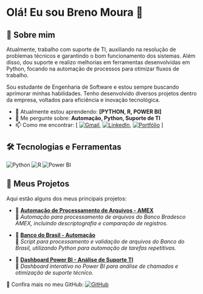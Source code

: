 
# Olá! Eu sou Breno Moura 👋
## 🚀 Sobre mim

Atualmente, trabalho com suporte de TI, auxiliando na resolução de problemas técnicos e garantindo o bom funcionamento dos sistemas. Além disso, dou suporte e realizo melhorias em ferramentas desenvolvidas em Python, focando na automação de processos para otimizar fluxos de trabalho.

Sou estudante de Engenharia de Software e estou sempre buscando aprimorar minhas habilidades. Tenho desenvolvido diversos projetos dentro da empresa, voltados para eficiência e inovação tecnológica.

- 🌱 Atualmente estou aprendendo: **[PYTHON, R, POWER BI]**
- 💬 Me pergunte sobre: **Automação, Python, Suporte de TI**
- 📫 Como me encontrar: [ [![Gmail](https://img.shields.io/badge/-Gmail-D14836?style=flat&logo=gmail&logoColor=white)](mailto:Breno5141moura@gmail.com), [![LinkedIn](https://img.shields.io/badge/-LinkedIn-blue?style=flat&logo=LinkedIn)](https://www.linkedin.com/in/br-moura), [![Portfólio](https://img.shields.io/badge/-Portfólio-000?style=flat&logo=vercel)](https://seu-portfolio.com)  ]

## 🛠️ Tecnologias e Ferramentas
![Python](https://img.shields.io/badge/-Python-3776AB?style=flat&logo=python&logoColor=white)
![R](https://img.shields.io/badge/-R-276DC3?style=flat&logo=r&logoColor=white)
![Power BI](https://img.shields.io/badge/-Power%20BI-F2C811?style=flat&logo=power-bi&logoColor=black)

## 📂 Meus Projetos

Aqui estão alguns dos meus principais projetos:

- 🔹 **[Automação de Processamento de Arquivos - AMEX](https://github.com/seu-usuario/AMEX-Automation)**  
  🔹 *Automação para processamento de arquivos do Banco Bradesco AMEX, incluindo descriptografia e comparação de registros.*

- 🔹 **[Banco do Brasil - Automação](https://github.com/seu-usuario/BB-Automation)**  
  🔹 *Script para processamento e validação de arquivos do Banco do Brasil, utilizando Python para automação de tarefas repetitivas.*

- 🔹 **[Dashboard Power BI - Análise de Suporte TI]([https://github.com/seu-usuario/Dashboard-Suporte-TI](https://github.com/Br-Moura/Automa-o-de-Processamento-deArquivos_AMEX_Centurion_-Bradesco-))**  
  🔹 *Dashboard interativo no Power BI para análise de chamados e otimização de suporte técnico.*

📌 Confira mais no meu GitHub:  [![GitHub](https://img.shields.io/badge/-Meu%20GitHub-181717?style=flat&logo=github&logoColor=white)]([(https://github.com/Br-Moura?tab=repositories)])
